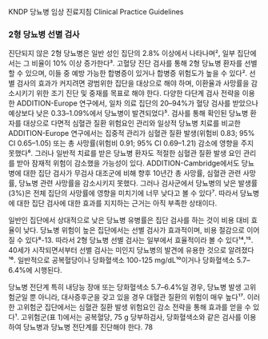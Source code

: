 KNDP 당뇨병 임상 진료지침 Clinical Practice Guidelines

### 2형 당뇨병 선별 검사

진단되지 않은 2형 당뇨병은 일반 성인 집단의 2.8% 이상에서 나타나며², 일부 집단에서는 그 비율이 10% 이상 증가한다³. 고혈당 진단 검사를 통해 2형 당뇨병 환자를 선별할 수 있으며, 이들 중 예방 가능한 합병증이 있거나 합병증 위험도가 높을 수 있다². 선별 검사의 효과가 커지려면 광범위한 집단을 대상으로 해야 하며, 이환율과 사망률을 감소시키기 위한 조기 진단 및 중재를 목표로 해야 한다. 다양한 다단계 검사 전략을 이용한 ADDITION-Europe 연구에서, 일차 의료 집단의 20–94%가 혈당 검사를 받았으나 예상보다 낮은 0.33–1.09%에서 당뇨병이 발견되었다⁵. 검사를 통해 확인된 당뇨병 환자를 대상으로 다면적 심혈관 질환 위험요인 관리와 일상적 당뇨병 치료를 비교한 ADDITION-Europe 연구에서는 집중적 관리가 심혈관 질환 발생(위험비 0.83; 95% CI 0.65–1.05) 또는 총 사망률(위험비 0.91; 95% CI 0.69–1.21) 감소에 영향을 주지 못했다⁶. 그러나 일반적 치료를 받은 당뇨병 환자도 적절한 심혈관 질환 발생 요인 관리를 받아 잠재적 위험이 감소했을 가능성이 있다. ADDITION-Cambridge에서도 당뇨병에 대한 집단 검사가 무검사 대조군에 비해 향후 10년간 총 사망률, 심혈관 관련 사망률, 당뇨병 관련 사망률을 감소시키지 못했다. 그러나 검사군에서 당뇨병의 낮은 발생률(3%)은 전체 집단의 사망률에 영향을 미치기에 너무 낮다고 볼 수 있다⁷. 따라서 당뇨병에 대한 집단 검사에 대한 효과를 지지하는 근거는 아직 부족한 상태이다.

일반인 집단에서 상대적으로 낮은 당뇨병 유병률은 집단 검사를 하는 것이 비용 대비 효율이 낮다. 당뇨병 위험이 높은 집단에서는 선별 검사가 효과적이며, 비용 절감으로 이어질 수 있다⁸-13. 따라서 2형 당뇨병 선별 검사는 일부에서 효율적이라 볼 수 있다¹⁴,¹⁵. 40세가 시작되면서부터 선별 검사는 미인지 당뇨병의 발견에 유용한 것으로 알려졌다¹⁶. 일반적으로 공복혈당이나 당화혈색소 100-125 mg/dL¹⁰이거나 당화혈색소 5.7–6.4%에 시행된다.

당뇨병 전단계 특히 내당능 장애 또는 당화혈색소 5.7–6.4%일 경우, 당뇨병 발생 고위험군일 뿐 아니라, 대사증후군을 갖고 있을 경우 대혈관 질환의 위험이 매우 높다¹⁷. 이러한 고위험군 집단에서는 심혈관 질환 발생 위험요인 감소 전략을 통해 효과를 얻을 수 있다¹. 고위험군(표 1)에서는 공복혈당, 75 g 당부하검사, 당화혈색소와 같은 검사를 이용하여 당뇨병과 당뇨병 전단계를 진단해야 한다.
<PAGE>78